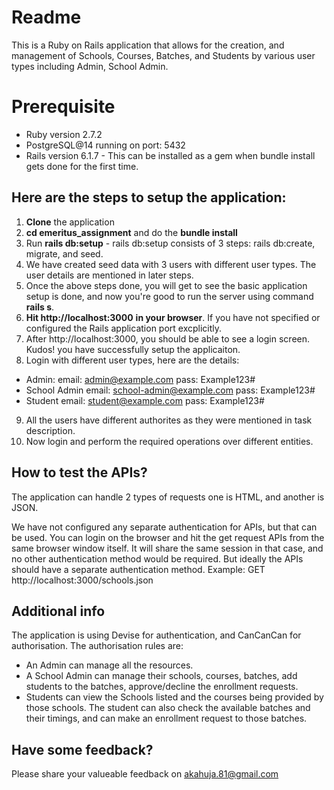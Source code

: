 # Readme
This is a Ruby on Rails application that allows for the creation, and management of Schools, Courses, Batches, and Students by various user types including Admin, School Admin.

# Prerequisite
- Ruby version 2.7.2
- PostgreSQL@14 running on port: 5432
- Rails version 6.1.7 - This can be installed as a gem when bundle install gets done for the first time. 
## Here are the steps to setup the application:
1. **Clone** the application
2. **cd emeritus_assignment** and do the **bundle install**
3. Run **rails db:setup** - rails db:setup consists of 3 steps: rails db:create, migrate, and seed.
4. We have created seed data with 3 users with different user types. The user details are mentioned in later steps.
5. Once the above steps done, you will get to see the basic application setup is done, and now you're good to run the server using command **rails s**.
6. **Hit http://localhost:3000** **in your browser**. If you have not specified or configured the Rails application port excplicitly.
7. After http://localhost:3000, you should be able to see a login screen. Kudos! you have successfully setup the applicaiton.
8. Login with different user types, here are the details:
 - Admin:
    email: admin@example.com
    pass: Example123#
 - School Admin
    email: school-admin@example.com
    pass: Example123#
 - Student
    email: student@example.com
    pass: Example123#

9. All the users have different authorites as they were mentioned in task description.
10. Now login and perform the required operations over different entities.


## How to test the APIs?
The application can handle 2 types of requests one is HTML, and another is JSON.

We have not configured any separate authentication for APIs, but that can be used. You can login on the browser and hit the get request APIs from the same browser window itself. It will share the same session in that case, and no other authentication method would be required. But ideally the APIs should have a separate authentication method.
Example: GET http://localhost:3000/schools.json
## Additional info

The application is using Devise for authentication, and CanCanCan for authorisation.
The authorisation rules are:
- An Admin can manage all the resources.
- A School Admin can manage their schools, courses, batches, add students to the batches, approve/decline the enrollment requests.
- Students can view the Schools listed and the courses being provided by those schools. The student can also check the available batches and their timings, and can make an enrollment request to those batches. 

## Have some feedback?

Please share your valueable feedback on akahuja.81@gmail.com
